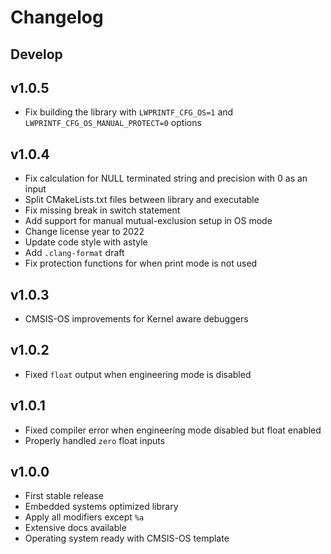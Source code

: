 # Changelog

## Develop

## v1.0.5

- Fix building the library with `LWPRINTF_CFG_OS=1` and `LWPRINTF_CFG_OS_MANUAL_PROTECT=0` options

## v1.0.4

- Fix calculation for NULL terminated string and precision with 0 as an input
- Split CMakeLists.txt files between library and executable
- Fix missing break in switch statement
- Add support for manual mutual-exclusion setup in OS mode
- Change license year to 2022
- Update code style with astyle
- Add `.clang-format` draft
- Fix protection functions for when print mode is not used

## v1.0.3

- CMSIS-OS improvements for Kernel aware debuggers

## v1.0.2

- Fixed `float` output when engineering mode is disabled

## v1.0.1

- Fixed compiler error when engineering mode disabled but float enabled
- Properly handled `zero` float inputs

## v1.0.0

- First stable release
- Embedded systems optimized library
- Apply all modifiers except `%a`
- Extensive docs available
- Operating system ready with CMSIS-OS template
